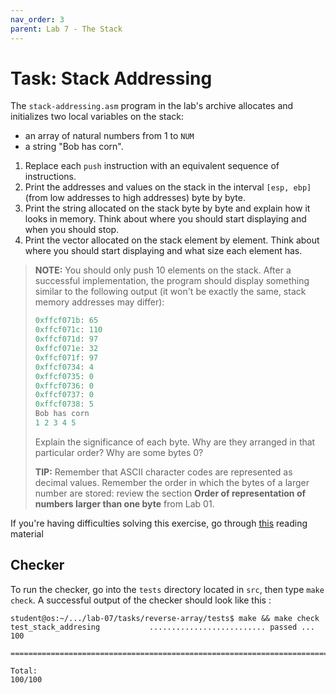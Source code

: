 ```yaml
---
nav_order: 3
parent: Lab 7 - The Stack
---
```


# Task: Stack Addressing

The `stack-addressing.asm` program in the lab's archive allocates and initializes two local variables on the stack:

- an array of natural numbers from 1 to `NUM`
- a string "Bob has corn".

1. Replace each `push` instruction with an equivalent sequence of instructions.
1. Print the addresses and values on the stack in the interval `[esp, ebp]` (from low addresses to high addresses) byte by byte.
1. Print the string allocated on the stack byte by byte and explain how it looks in memory.
Think about where you should start displaying and when you should stop.
1. Print the vector allocated on the stack element by element.
Think about where you should start displaying and what size each element has.

> **NOTE:** You should only push 10 elements on the stack.
After a successful implementation, the program should display something similar to the following output (it won't be exactly the same, stack memory addresses may differ):
>
>```c
>0xffcf071b: 65
>0xffcf071c: 110
>0xffcf071d: 97
>0xffcf071e: 32
>0xffcf071f: 97
>0xffcf0734: 4
>0xffcf0735: 0
>0xffcf0736: 0
>0xffcf0737: 0
>0xffcf0738: 5
>Bob has corn
>1 2 3 4 5
>```
>
> Explain the significance of each byte.
> Why are they arranged in that particular order?
> Why are some bytes 0?
>
> **TIP:** Remember that ASCII character codes are represented as decimal values.
Remember the order in which the bytes of a larger number are stored: review the section **Order of representation of numbers larger than one byte** from Lab 01.

If you're having difficulties solving this exercise, go through [this](../../reading/stack.md) reading material

## Checker

To run the checker, go into the `tests` directory located in `src`, then type `make check`.
A successful output of the checker should look like this :

```console
student@os:~/.../lab-07/tasks/reverse-array/tests$ make && make check
test_stack_addresing           .......................... passed ... 100

========================================================================

Total:                                                           100/100
```
